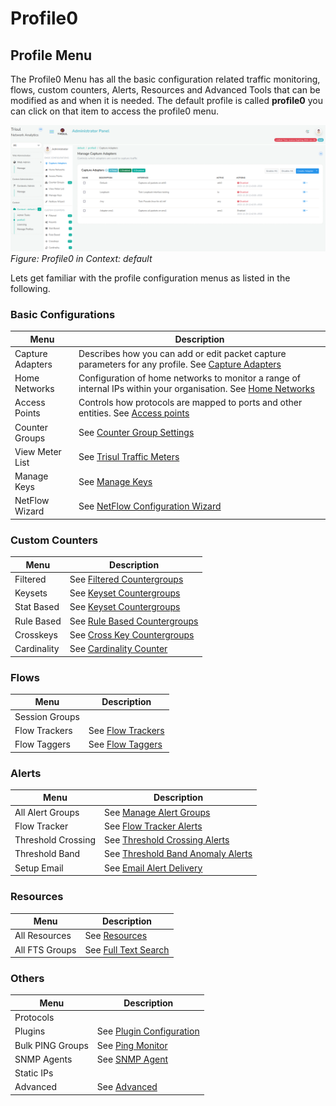# Profile0

## Profile Menu

The Profile0 Menu has all the basic configuration related traffic
monitoring, flows, custom counters, Alerts, Resources and Advanced Tools
that can be modified as and when it is needed. The default profile is
called **profile0** you can click on that item to access the profile0
menu.

![](images/profile_menu.png)  
*Figure: Profile0 in Context: default*


Lets get familiar with the profile configuration menus as listed in the following.

### Basic Configurations

| Menu               | Description       |
|--------------------|-------------------|
| Capture Adapters | Describes how you can add or edit packet capture parameters for any profile. See [Capture Adapters](/docs/ag/context/profiles) |
| Home Networks | Configuration of home networks to monitor a range of internal IPs within your organisation. See [Home Networks](/docs/ag/context/home_networks) |
| Access Points | Controls how protocols are mapped to ports and other entities. See [Access points](/docs/ag/context/access_points) |
| Counter Groups | See [Counter Group Settings](/docs/ag/context/countergroup_settings) |
| View Meter List | See [Trisul Traffic Meters](/docs/ref/meters) |
| Manage Keys | See [Manage Keys](/docs/ag/context/managekeys) |
| NetFlow Wizard | See [NetFlow Configuration Wizard](/docs/ug/netflow/netflow_wizard) |

### Custom Counters

| Menu               | Description |
|--------------------|-------------------|
| Filtered | See [Filtered Countergroups](/docs/ag/context/filtered_countergroups) |
| Keysets | See [Keyset Countergroups](/docs/ag/context/keyset_countergroups) |
| Stat Based | See [Keyset Countergroups](/docs/ag/context/statbased_countergroups) |
| Rule Based | See [Rule Based Countergroups](/docs/ag/context/rulebased_countergroups) |
| Crosskeys | See [Cross Key Countergroups](/docs/ag/context/crosskey_countergroups) |
| Cardinality | See [Cardinality Counter](/docs/ag/context/cardinality_countergroups)

### Flows

| Menu | Description |
|--------------------|-------------------|
| Session Groups | 
| Flow Trackers | See [Flow Trackers](/docs/ug/flow/tracker) |
| Flow Taggers | See [Flow Taggers](/docs/ug/flow/tagger) |

### Alerts

| Menu | Description |
|--------------------|-------------------|
| All Alert Groups | See [Manage Alert Groups](/docs/ug/alerts/manage) |
| Flow Tracker | See [Flow Tracker Alerts](/docs/ug/alerts/ft) |
| Threshold Crossing | See [Threshold Crossing Alerts](/docs/ug/alerts/tca) |
| Threshold Band | See [Threshold Band Anomaly Alerts](/docs/ug/alerts/tband) |
| Setup Email | See [Email Alert Delivery](/docs/ug/alerts/email_settings) |

### Resources

| Menu | Description |
|--------------------|-------------------|
| All Resources | See [Resources](/docs/ug/resources/) |
| All FTS Groups |See [Full Text Search](/docs/ug/resources/fts) |

### Others

| Menu | Description |
|--------------------|-------------------|
| Protocols | 
| Plugins | See [Plugin Configuration](/docs/ref/plugin_configuration) |
| Bulk PING Groups | See [Ping Monitor](/docs/isp/pingmonitor) |
| SNMP Agents | See [SNMP Agent](/docs/ag/context/snmp_agent) |
| Static IPs | 
| Advanced | See [Advanced](/docs/ag/context/advanced) | 




